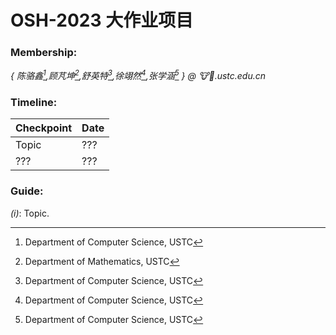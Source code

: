 # OSH-2023 大作业项目 

### Membership: 

*\{ 陈骆鑫[^1],顾芃坤[^2],舒英特[^1],徐翊然[^1],张学涵[^1] \} @ :cow::beer:.ustc.edu.cn*

### Timeline:

| Checkpoint | Date |
| ------- | ------- |
| Topic | ??? |
| ??? | ??? |

### Guide:

*(i)*: Topic.



[^1]: Department of Computer Science, USTC
[^2]: Department of Mathematics, USTC
